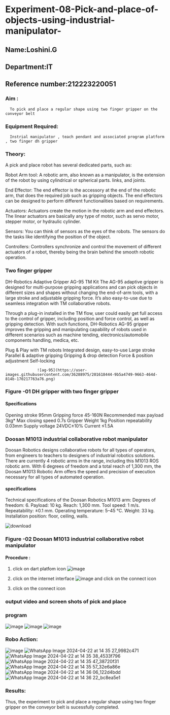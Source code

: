 # Experiment-08-Pick-and-place-of-objects-using-industrial-manipulator-
## Name:Loshini.G
## Department:IT
## Reference number:212223220051
### Aim :
      To pick and place a regular shape using two finger gripper on the conveyor belt 
### Equipment Required: 
      Instrial manipulator , teach pendant and associated program platform , two finger dh gripper 
      
### Theory: 

A pick and place robot has several dedicated parts, such as:

Robot Arm tool: A robotic arm, also known as a manipulator, is the extension of the robot by using cylindrical or spherical parts. links, and joints.

End Effector: The end effector is the accessory at the end of the robotic arm, that does the required job such as gripping objects. The end effectors can be designed to perform different functionalities based on requirements.

Actuators: Actuators create the motion in the robotic arm and end effectors. The linear actuators are basically any type of motor, such as servo motor, stepper motor, or hydraulic cylinder.

Sensors: You can think of sensors as the eyes of the robots. The sensors do the tasks like identifying the position of the object.

Controllers: Controllers synchronize and control the movement of different actuators of a robot, thereby being the brain behind the smooth robotic operation.


### Two finger gripper 

DH-Robotics
Adaptive Gripper AG-95 TM Kit
The AG-95 adaptive gripper is designed for multi-purpose gripping applications and can pick objects in different sizes and shapes without changing the end-of-arm tools, with a large stroke and adjustable gripping force. It’s also easy-to-use due to seamless integration with TM collaborative robots.

Through a plug-in installed in the TM flow, user could easily get full access to the control of gripper, including position and force control, as well as gripping detection. With such functions, DH-Robotics AG-95 gripper improves the gripping and manipulating capability of robots used in different scenarios such as machine tending, electronics/automobile components handling, medica, etc.

Plug & Play with TM robots
Integrated design, easy-to-use
Large stroke
Parallel & adaptive gripping
Gripping & drop detection
Force & position adjustment
Self-locking

                  ![ag-95](https://user-images.githubusercontent.com/36288975/201618444-9b5a4749-9663-464d-814b-170217763a76.png)
### Figure -01 DH gripper with two finger gripper 

#### Specifications

Opening stroke	95mm
Gripping force 	45-160N
Recommended max payload	3kg*
Max closing speed	0.7s
Gripper Weight	1kg
Position repeatability	0.03mm
Supply voltage	24VDC±10%
Current	≤1.5A



### Doosan M1013 industrial collaborative robot manipulator 
Doosan Robotics designs collaborative robots for all types of operators, from engineers to teachers to designers of industrial robotics solutions. There are currently 4 robotic arms in the range, including this M1013 ROS robotic arm. With 6 degrees of freedom and a total reach of 1,300 mm, the Doosan M1013 Robotic Arm offers the speed and precision of execution necessary for all types of automated operation.

#### specifications 
Technical specifications of the Doosan Robotics M1013 arm:
Degrees of freedom: 6.
Payload: 10 kg.
Reach: 1,300 mm.
Tool speed: 1 m/s.
Repeatability: ±0.1 mm.
Operating temperature: 5–45 °C.
Weight: 33 kg.
Installation position: floor, ceiling, walls.



![download](https://user-images.githubusercontent.com/36288975/201624230-89cc83ff-cecd-49ea-84c6-c67066e9d157.jpg)

### Figure -02 Doosan M1013 industrial collaborative robot manipulator 

#### Procedure : 

1. click on dart platfom icon ![image](https://user-images.githubusercontent.com/36288975/201621038-f1248586-5c20-40fd-8a74-68c7d8b44939.png)
2. click on the internet interface 
![image](https://user-images.githubusercontent.com/36288975/201621235-3b8b46a9-3c19-4207-9ea2-6a7954eb6135.png)
and click on the connect icon 

3. click on the connect icon
   


















### output video and screen shots of pick and place 
### program
![image](https://github.com/Loshini2301/Experiment-08-Pick-and-place-of-objects-using-industrial-manipulator-/assets/150007305/28f5003a-cb6c-4925-b83c-c9b6acd2e3a9)
![image](https://github.com/Loshini2301/Experiment-08-Pick-and-place-of-objects-using-industrial-manipulator-/assets/150007305/4ac28614-50bf-429c-be30-eef290447457)
![image](https://github.com/Loshini2301/Experiment-08-Pick-and-place-of-objects-using-industrial-manipulator-/assets/150007305/1ba8d07d-ea2e-4058-b926-c36d34b58c01)

### Robo Action:

![image](https://github.com/Loshini2301/Experiment-08-Pick-and-place-of-objects-using-industrial-manipulator-/assets/150007305/a36ffe39-27d5-4e5f-b79b-6cf4bd687e9f)
![WhatsApp Image 2024-04-22 at 14 35 27_9982c471](https://github.com/Loshini2301/Experiment-08-Pick-and-place-of-objects-using-industrial-manipulator-/assets/150007305/c6c85dd2-fc2c-4d42-be8f-c836294e3dd2)
![WhatsApp Image 2024-04-22 at 14 35 38_4533f796](https://github.com/Loshini2301/Experiment-08-Pick-and-place-of-objects-using-industrial-manipulator-/assets/150007305/558e627d-8cc2-4e1f-9581-dad991587c6c)
![WhatsApp Image 2024-04-22 at 14 35 47_38720f31](https://github.com/Loshini2301/Experiment-08-Pick-and-place-of-objects-using-industrial-manipulator-/assets/150007305/8aac3e11-3be5-4bef-a7cd-4ef9a92752ea)
![WhatsApp Image 2024-04-22 at 14 35 57_32e6a86e](https://github.com/Loshini2301/Experiment-08-Pick-and-place-of-objects-using-industrial-manipulator-/assets/150007305/ddcc1878-5592-4e7d-b0b9-9502050906f4)
![WhatsApp Image 2024-04-22 at 14 36 06_122d4bdd](https://github.com/Loshini2301/Experiment-08-Pick-and-place-of-objects-using-industrial-manipulator-/assets/150007305/4f75d69c-cb4b-4c9d-b30a-704630529f34)
![WhatsApp Image 2024-04-22 at 14 36 22_bc8ea5e1](https://github.com/Loshini2301/Experiment-08-Pick-and-place-of-objects-using-industrial-manipulator-/assets/150007305/f8e956fe-5c10-49c2-86e5-d62b11d8f6a5)



### Results: 
Thus, the experiment to pick and place a regular shape using two finger gripper on the conveyor belt is sucessfully completed.






